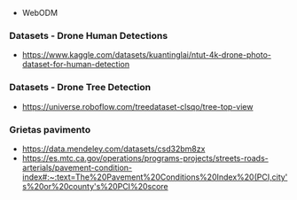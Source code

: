 - WebODM

### Datasets - Drone Human Detections
- https://www.kaggle.com/datasets/kuantinglai/ntut-4k-drone-photo-dataset-for-human-detection

### Datasets - Drone Tree Detection
- https://universe.roboflow.com/treedataset-clsqo/tree-top-view

### Grietas pavimento
- https://data.mendeley.com/datasets/csd32bm8zx
- https://es.mtc.ca.gov/operations/programs-projects/streets-roads-arterials/pavement-condition-index#:~:text=The%20Pavement%20Conditions%20Index%20(PCI,city's%20or%20county's%20PCI%20score